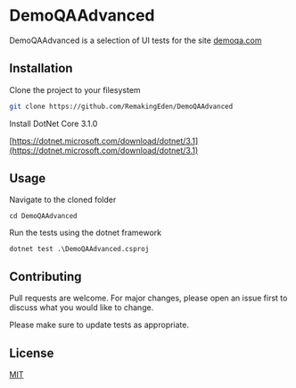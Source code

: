 # DemoQAAdvanced

DemoQAAdvanced is a selection of UI tests for the site [demoqa.com](https://demoqa.com/)

## Installation

Clone the project to your filesystem

```bash
git clone https://github.com/RemakingEden/DemoQAAdvanced
```
Install DotNet Core 3.1.0

[https://dotnet.microsoft.com/download/dotnet/3.1](https://dotnet.microsoft.com/download/dotnet/3.1)


## Usage
Navigate to the cloned folder

```
cd DemoQAAdvanced
```
Run the tests using the dotnet framework
```
dotnet test .\DemoQAAdvanced.csproj
```

## Contributing
Pull requests are welcome. For major changes, please open an issue first to discuss what you would like to change.

Please make sure to update tests as appropriate.

## License
[MIT](https://choosealicense.com/licenses/mit/)
